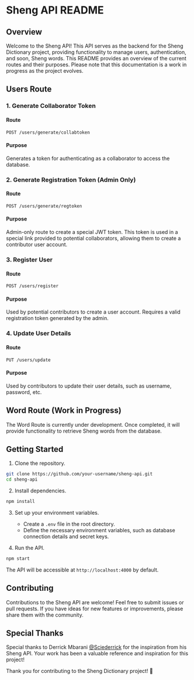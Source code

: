 # Sheng API README

## Overview

Welcome to the Sheng API! This API serves as the backend for the Sheng Dictionary project, providing functionality to manage users, authentication, and soon, Sheng words. This README provides an overview of the current routes and their purposes. Please note that this documentation is a work in progress as the project evolves.

## Users Route

### 1. Generate Collaborator Token

#### Route
```
POST /users/generate/collabtoken
```

#### Purpose
Generates a token for authenticating as a collaborator to access the database.

### 2. Generate Registration Token (Admin Only)

#### Route
```
POST /users/generate/regtoken
```

#### Purpose
Admin-only route to create a special JWT token. This token is used in a special link provided to potential collaborators, allowing them to create a contributor user account.

### 3. Register User

#### Route
```
POST /users/register
```

#### Purpose
Used by potential contributors to create a user account. Requires a valid registration token generated by the admin.

### 4. Update User Details

#### Route
```
PUT /users/update
```

#### Purpose
Used by contributors to update their user details, such as username, password, etc.

## Word Route (Work in Progress)

The Word Route is currently under development. Once completed, it will provide functionality to retrieve Sheng words from the database.

## Getting Started

1. Clone the repository.

```bash
git clone https://github.com/your-username/sheng-api.git
cd sheng-api
```

2. Install dependencies.

```bash
npm install
```

3. Set up your environment variables.

   - Create a `.env` file in the root directory.
   - Define the necessary environment variables, such as database connection details and secret keys.

4. Run the API.

```bash
npm start
```

The API will be accessible at `http://localhost:4000` by default.

## Contributing

Contributions to the Sheng API are welcome! Feel free to submit issues or pull requests. If you have ideas for new features or improvements, please share them with the community.

## Special Thanks

Special thanks to Derrick Mbarani [@Sciederrick](https://github.com/Sciederrick) for the inspiration from his Sheng API. Your work has been a valuable reference and inspiration for this project!

Thank you for contributing to the Sheng Dictionary project! 🚀
